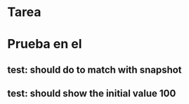 # Tarea

# Prueba en el <CounterApp/>

## test: should do to match with snapshot

## test: should show the initial value 100
